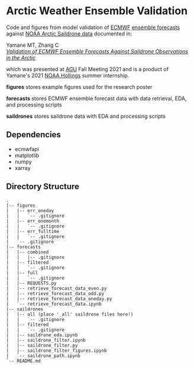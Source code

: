 # Arctic Weather Ensemble Validation

Code and figures from model validation of [ECMWF](https://www.ecmwf.int/en/forecasts) [ensemble forecasts](https://confluence.ecmwf.int/display/FUG/ENS+-+Ensemble+Forecasts) against [NOAA Arctic Saildrone data](https://data.pmel.noaa.gov/pmel/erddap/search/index.html?page=1&itemsPerPage=1000&searchFor=NOAA%2FPMEL+2019+Arctic+Saildrone+Mission) documented in:

Yamane MT, Zhang C  
[*Validation of ECMWF Ensemble Forecasts Against Saildrone Observations in the Arctic*](https://ui.adsabs.harvard.edu/abs/2021AGUFM.C35D0915Y/abstract)

which was presented at [AGU](https://www.agu.org/) Fall Meeting 2021 and is a product of Yamane's 2021 [NOAA Hollings](https://www.noaa.gov/office-education/hollings-scholarship) summer internship.

**figures** stores example figures used for the research poster

**forecasts** stores ECMWF ensemble forecast data with data retrieval, EDA, and processing scripts

**saildrones** stores saildrone data with EDA and processing scripts

## Dependencies
* ecmwfapi
* matplotlib
* numpy
* xarray

## Directory Structure
```
.
|-- figures
|   |-- err_oneday
|   |   `-- .gitignore
|   |-- err_onemonth
|   |   `-- .gitignore
|   |-- err_fulltime
|   |   `-- .gitignore
|   `-- .gitignore
|-- forecasts
|   |-- combined
|   |   |-- .gitignore
|   |-- filtered
|   |   `-- .gitignore
|   |-- full
|   |   `-- .gitignore
|   |-- REQUESTS.py
|   |-- retrieve_forecast_data_even.py
|   |-- retrieve_forecast_data_odd.py
|   |-- retrieve_forecast_data_oneday.py
|   `-- retrieve_forecast_data.ipynb
|-- saildrones
|   |-- all (place '_all' saildrone files here!)
|   |   `-- .gitignore
|   |-- filtered
|   |   `-- .gitignore
|   |-- saildrone_eda.ipynb
|   |-- saildrone_filter.ipynb
|   |-- saildrone_filter.py
|   |-- saildrone_filter_figures.ipynb
|   `-- saildrone_path.ipynb
`-- README.md
```
